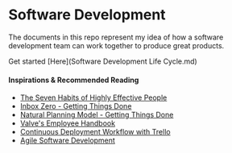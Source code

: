 # Software Development

The documents in this repo represent my idea of how a software development team can work together to produce great products.

Get started [Here](Software Development Life Cycle.md)

#### Inspirations & Recommended Reading

- [The Seven Habits of Highly Effective People](http://en.wikipedia.org/wiki/The_Seven_Habits_of_Highly_Effective_People)
- [Inbox Zero - Getting Things Done](http://www.43folders.com/2004/09/08/getting-started-with-getting-things-done)
- [Natural Planning Model - Getting Things Done](http://gtd.marvelz.com/blog/2007/08/28/five-phases-of-project-planning/)
- [Valve's Employee Handbook](http://media.steampowered.com/apps/valve/Valve_NewEmployeeHandbook.pdf)
- [Continuous Deployment Workflow with Trello](https://community.uservoice.com/blog/trello-google-docs-product-management/)
- [Agile Software Development](http://en.wikipedia.org/wiki/Agile_software_development)
